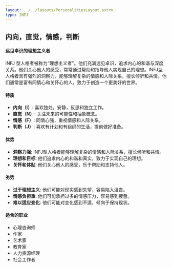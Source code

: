 ```yaml
---
layout: ../../layouts/PersonalitiesLayout.astro
type: INFJ
---
```

## 内向，直觉，情感，判断

#### 远见卓识的理想主义者
INFJ 型人格者被称为“理想主义者”。他们充满远见卓识，追求内心的和谐与深度关系。他们关心他人的感受，常常通过帮助和指导他人实现自己的理想。INFJ型人格者具有强烈的洞察力，能够理解复杂的情感和人际关系，擅长倾听和共情。他们通常是富有同情心和关怀心的人，致力于创造一个更美好的世界。

#### 特质
- **内向（I）**: 喜欢独处，安静，反思和独立工作。
- **直觉（N）**: 关注未来的可能性和抽象概念。
- **情感（F）**: 同情心强，重视情感和人际关系。
- **判断（J）**: 喜欢有计划和有组织的生活，提前做好准备。

#### 优势
- **洞察力强**: INFJ型人格者能够理解复杂的情感和人际关系，擅长倾听和共情。
- **理想和目标**: 他们追求内心的和谐和真实，致力于实现自己的理想。
- **关怀和体贴**: 他们关心他人的感受，乐于帮助和支持他人。

#### 劣势
- **过于理想主义**: 他们可能对现实感到失望，容易陷入沮丧。
- **情感负担重**: 他们可能承担过多的情感压力，容易感到疲惫。
- **难以适应变化**: 他们可能对变化感到不适，倾向于保持现状。

#### 适合的职业
- 心理咨询师
- 作家
- 艺术家
- 教育家
- 人力资源经理
- 社会工作者
